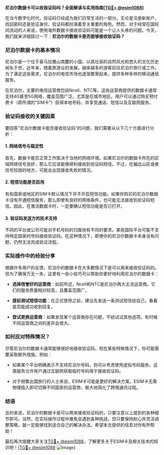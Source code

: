 **尼泊尔数据卡可以收验证码吗？全面解读与实用指南[[TG💪+ @esim1088](https://t.me/s/esim1088)]**

在当今数字化时代，验证码已经成为我们日常生活的一部分。无论是注册新账户、找回密码还是验证身份，验证码都扮演着至关重要的角色。然而，对于经常在国际间流动的人来说，使用海外数据卡接收验证码可能是一个让人头疼的问题。今天，我们就来详细探讨一下：**尼泊尔的数据卡是否能够接收验证码？**

### 尼泊尔数据卡的基本情况

尼泊尔是一个位于喜马拉雅山南麓的小国，以其壮丽的自然风光和悠久的文化历史闻名于世。近年来，随着旅游业的发展，越来越多的游客前往尼泊尔旅行或工作。为了满足这些需求，尼泊尔的电信市场也逐渐繁荣起来，提供多种多样的移动通信服务。

在尼泊尔，主要的电信运营商包括Ncell、NTC等。这些运营商提供的数据卡通常支持4G甚至5G网络，覆盖范围广泛，尤其是在城市地区。用户可以通过购买预付费卡（即所谓的“SIM卡”）获得本地号码，并享受通话、短信以及互联网服务。

### 验证码接收的关键因素

要回答“尼泊尔数据卡能否接收验证码”的问题，我们需要从以下几个方面进行分析：

#### 1. 网络信号与稳定性
首先，数据卡能否正常工作取决于当地的网络环境。如果尼泊尔的数据卡所在的区域网络信号良好，那么它应该能够顺利接收到验证码短信。不过，在偏远山区或者信号较弱的地方，可能会出现接收失败的情况。

#### 2. 短信功能是否启用
有些国家或地区的SIM卡默认情况下并不开启短信功能。如果你购买的尼泊尔数据卡没有开通短信服务，那么即使有良好的网络条件，也可能无法接收到验证码短信。因此，在激活数据卡时，一定要确认短信功能是否已打开。

#### 3. 验证码发送方的技术支持
不同的平台或公司可能对手机号码的归属地有不同的要求。某些国际平台可能不支持特定国家的号码接收验证码。在这种情况下，即便你的尼泊尔数据卡本身没有问题，仍然无法完成验证流程。

### 实际操作中的经验分享

根据许多用户的反馈，尼泊尔的数据卡在大多数情况下是可以用来接收验证码的。但为了确保万无一失，这里有一些小技巧可以帮助你更好地利用尼泊尔的数据卡：

- **选择信誉好的运营商**：如前所述，Ncell和NTC是尼泊尔两大主流运营商。它们的服务质量相对较高，且覆盖范围广。
  
- **提前测试短信功能**：在正式使用之前，建议先发送一条测试短信给自己，看看是否能成功收到回复。

- **尝试更换运营商**：如果发现某个运营商存在问题，不妨试试其他选项。有时候不同运营商之间的差异会很大。

### 如何应对特殊情况？

尽管尼泊尔的数据卡通常能够很好地接收验证码，但在某些特殊情况下，你可能需要采取额外措施。例如：

- 如果某个平台明确表示不支持尼泊尔号码，则可以考虑使用虚拟号码服务。这类服务允许用户通过互联网获取临时号码用于接收验证码。

- 对于频繁出国旅行的人士来说，ESIM卡可能是更好的解决方案。ESIM卡无需物理插入即可切换不同国家的运营商，极大地简化了跨境通讯过程。

### 结语

总的来说，尼泊尔的数据卡是可以用来接收验证码的，只要注意以上提到的各种细节即可。当然，在实际操作过程中难免会遇到各种挑战，但只要保持耐心并灵活调整策略，就一定能够找到适合自己的解决办法。希望本文提供的信息对你有所帮助！

最后再次提醒大家关注[TG💪+ @esim1088](https://t.me/s/esim1088)，了解更多关于ESIM卡及相关技术的知识吧！[[TG💪+ @esim1088](https://t.me/s/esim1088) ![Image](https://i.postimg.cc/4NQfJmqS/Snipaste-2025-05-13-00-14-12.png)]